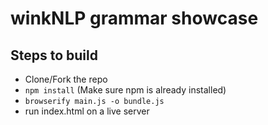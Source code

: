 # winkNLP grammar showcase

## Steps to build
  - Clone/Fork the repo
  - `npm install` (Make sure npm is already installed)
  - `browserify main.js -o bundle.js`
  - run index.html on a live server
